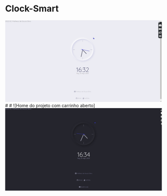 # Clock-Smart
<img src="https://github.com/MatheusdeSouzaSilva70/Clock-Smart/blob/main/img/Clock-Smart.png" alt="Clock-Smart">
# 
# 
![Home do projeto com carrinho aberto] <img src="https://github.com/MatheusdeSouzaSilva70/Clock-Smart/blob/main/img/Clock-Smart-Modo-Dark.png">
